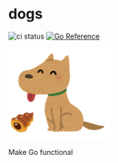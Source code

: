 # dogs

![ci status](https://github.com/genkami/dogs/workflows/Test/badge.svg)
[![Go Reference](https://pkg.go.dev/badge/github.com/genkami/dogs.svg)](https://pkg.go.dev/github.com/genkami/dogs)

![logo](./doc/logo.png)

Make Go functional
